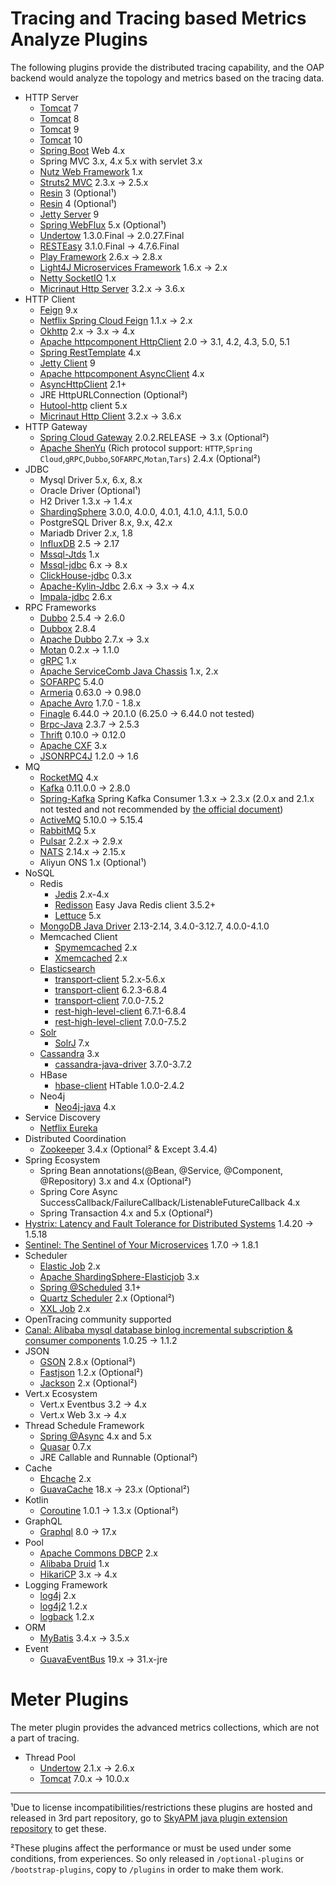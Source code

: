 # Tracing and Tracing based Metrics Analyze Plugins
The following plugins provide the distributed tracing capability, and the OAP backend would analyze the topology and 
metrics based on the tracing data.

* HTTP Server
  * [Tomcat](https://github.com/apache/tomcat) 7
  * [Tomcat](https://github.com/apache/tomcat) 8
  * [Tomcat](https://github.com/apache/tomcat) 9
  * [Tomcat](https://github.com/apache/tomcat) 10
  * [Spring Boot](https://github.com/spring-projects/spring-boot) Web 4.x
  * Spring MVC 3.x, 4.x 5.x with servlet 3.x
  * [Nutz Web Framework](https://github.com/nutzam/nutz)  1.x
  * [Struts2 MVC](http://struts.apache.org/)  2.3.x -> 2.5.x
  * [Resin](https://www.caucho.com/resin-4.0/) 3 (Optional¹)
  * [Resin](https://www.caucho.com/resin-4.0/) 4 (Optional¹)
  * [Jetty Server](http://www.eclipse.org/jetty/) 9
  * [Spring WebFlux](https://docs.spring.io/spring/docs/current/spring-framework-reference/web-reactive.html) 5.x (Optional¹)
  * [Undertow](http://undertow.io/)  1.3.0.Final -> 2.0.27.Final
  * [RESTEasy](https://resteasy.github.io/)  3.1.0.Final -> 4.7.6.Final
  * [Play Framework](https://www.playframework.com/) 2.6.x -> 2.8.x
  * [Light4J Microservices Framework](https://doc.networknt.com/) 1.6.x -> 2.x
  * [Netty SocketIO](https://github.com/mrniko/netty-socketio) 1.x
  * [Micrinaut Http Server](https://github.com/micronaut-projects/micronaut-core) 3.2.x -> 3.6.x
* HTTP Client
  * [Feign](https://github.com/OpenFeign/feign) 9.x
  * [Netflix Spring Cloud Feign](https://github.com/spring-cloud/spring-cloud-openfeign) 1.1.x -> 2.x
  * [Okhttp](https://github.com/square/okhttp) 2.x -> 3.x -> 4.x
  * [Apache httpcomponent HttpClient](http://hc.apache.org/) 2.0 -> 3.1, 4.2, 4.3, 5.0, 5.1
  * [Spring RestTemplate](https://github.com/spring-projects/spring-framework) 4.x
  * [Jetty Client](http://www.eclipse.org/jetty/) 9
  * [Apache httpcomponent AsyncClient](https://hc.apache.org/httpcomponents-asyncclient-4.1.x/) 4.x
  * [AsyncHttpClient](https://github.com/AsyncHttpClient/async-http-client) 2.1+
  * JRE HttpURLConnection (Optional²)
  * [Hutool-http](https://www.hutool.cn/) client 5.x
  * [Micrinaut Http Client](https://github.com/micronaut-projects/micronaut-core) 3.2.x -> 3.6.x
* HTTP Gateway
  * [Spring Cloud Gateway](https://spring.io/projects/spring-cloud-gateway) 2.0.2.RELEASE -> 3.x (Optional²)
  * [Apache ShenYu](https://shenyu.apache.org) (Rich protocol support: `HTTP`,`Spring Cloud`,`gRPC`,`Dubbo`,`SOFARPC`,`Motan`,`Tars`) 2.4.x (Optional²)
* JDBC
  * Mysql Driver 5.x, 6.x, 8.x
  * Oracle Driver (Optional¹)
  * H2 Driver 1.3.x -> 1.4.x
  * [ShardingSphere](https://github.com/apache/shardingsphere) 3.0.0, 4.0.0, 4.0.1, 4.1.0, 4.1.1, 5.0.0
  * PostgreSQL Driver 8.x, 9.x, 42.x
  * Mariadb Driver 2.x, 1.8
  * [InfluxDB](https://github.com/influxdata/influxdb-java) 2.5 -> 2.17
  * [Mssql-Jtds](https://github.com/milesibastos/jTDS) 1.x
  * [Mssql-jdbc](https://github.com/microsoft/mssql-jdbc) 6.x -> 8.x
  * [ClickHouse-jdbc](https://github.com/ClickHouse/clickhouse-jdbc) 0.3.x
  * [Apache-Kylin-Jdbc](https://github.com/apache/kylin.git) 2.6.x -> 3.x -> 4.x
  * [Impala-jdbc](https://www.cloudera.com/downloads/connectors/impala/jdbc/2-6-29.html) 2.6.x
* RPC Frameworks
  * [Dubbo](https://github.com/alibaba/dubbo) 2.5.4 -> 2.6.0
  * [Dubbox](https://github.com/dangdangdotcom/dubbox) 2.8.4
  * [Apache Dubbo](https://github.com/apache/dubbo) 2.7.x -> 3.x
  * [Motan](https://github.com/weibocom/motan) 0.2.x -> 1.1.0
  * [gRPC](https://github.com/grpc/grpc-java) 1.x
  * [Apache ServiceComb Java Chassis](https://github.com/apache/servicecomb-java-chassis) 1.x, 2.x
  * [SOFARPC](https://github.com/alipay/sofa-rpc) 5.4.0
  * [Armeria](https://github.com/line/armeria) 0.63.0 -> 0.98.0
  * [Apache Avro](http://avro.apache.org) 1.7.0 - 1.8.x
  * [Finagle](https://github.com/twitter/finagle) 6.44.0 -> 20.1.0  (6.25.0 -> 6.44.0 not tested)
  * [Brpc-Java](https://github.com/baidu/brpc-java) 2.3.7 -> 2.5.3
  * [Thrift](https://github.com/apache/thrift/tree/master/lib/java) 0.10.0 -> 0.12.0
  * [Apache CXF](https://github.com/apache/cxf) 3.x
  * [JSONRPC4J](https://github.com/briandilley/jsonrpc4j) 1.2.0 -> 1.6
* MQ
  * [RocketMQ](https://github.com/apache/rocketmq) 4.x
  * [Kafka](http://kafka.apache.org) 0.11.0.0 -> 2.8.0
  * [Spring-Kafka](https://github.com/spring-projects/spring-kafka) Spring Kafka Consumer 1.3.x -> 2.3.x (2.0.x and 2.1.x not tested and not recommended by [the official document](https://spring.io/projects/spring-kafka))
  * [ActiveMQ](https://github.com/apache/activemq) 5.10.0 -> 5.15.4
  * [RabbitMQ](https://www.rabbitmq.com/) 5.x
  * [Pulsar](http://pulsar.apache.org) 2.2.x -> 2.9.x
  * [NATS](https://github.com/nats-io/nats.java) 2.14.x -> 2.15.x
  * Aliyun ONS 1.x (Optional¹)
* NoSQL
  * Redis
    * [Jedis](https://github.com/xetorthio/jedis) 2.x-4.x
    * [Redisson](https://github.com/redisson/redisson) Easy Java Redis client 3.5.2+
    * [Lettuce](https://github.com/lettuce-io/lettuce-core) 5.x
  * [MongoDB Java Driver](https://github.com/mongodb/mongo-java-driver) 2.13-2.14, 3.4.0-3.12.7, 4.0.0-4.1.0
  * Memcached Client
    * [Spymemcached](https://github.com/couchbase/spymemcached) 2.x
    * [Xmemcached](https://github.com/killme2008/xmemcached) 2.x
  * [Elasticsearch](https://github.com/elastic/elasticsearch)
    * [transport-client](https://github.com/elastic/elasticsearch/tree/v5.2.0/client/transport) 5.2.x-5.6.x
    * [transport-client](https://github.com/elastic/elasticsearch/tree/v6.2.3/client/transport) 6.2.3-6.8.4
    * [transport-client](https://github.com/elastic/elasticsearch/tree/7.0/client/transport) 7.0.0-7.5.2
    * [rest-high-level-client](https://www.elastic.co/guide/en/elasticsearch/client/java-rest/6.7/index.html) 6.7.1-6.8.4
    * [rest-high-level-client](https://www.elastic.co/guide/en/elasticsearch/client/java-rest/7.0/java-rest-high.html) 7.0.0-7.5.2
  * [Solr](https://github.com/apache/solr/)
    * [SolrJ](https://github.com/apache/solr/tree/main/solr/solrj) 7.x
  * [Cassandra](https://github.com/apache/cassandra) 3.x
    * [cassandra-java-driver](https://github.com/datastax/java-driver) 3.7.0-3.7.2
  * HBase
    * [hbase-client](https://github.com/apache/hbase) HTable 1.0.0-2.4.2
  * Neo4j
    * [Neo4j-java](https://neo4j.com/docs/java-manual/current/) 4.x
* Service Discovery
  * [Netflix Eureka](https://github.com/Netflix/eureka)
* Distributed Coordination
  * [Zookeeper](https://github.com/apache/zookeeper) 3.4.x (Optional² & Except 3.4.4)
* Spring Ecosystem
  * Spring Bean annotations(@Bean, @Service, @Component, @Repository) 3.x and 4.x (Optional²)
  * Spring Core Async SuccessCallback/FailureCallback/ListenableFutureCallback 4.x
  * Spring Transaction 4.x and 5.x (Optional²)
* [Hystrix: Latency and Fault Tolerance for Distributed Systems](https://github.com/Netflix/Hystrix) 1.4.20 -> 1.5.18
* [Sentinel: The Sentinel of Your Microservices](https://github.com/alibaba/Sentinel) 1.7.0 -> 1.8.1
* Scheduler
  * [Elastic Job](https://github.com/elasticjob/elastic-job) 2.x
  * [Apache ShardingSphere-Elasticjob](https://github.com/apache/shardingsphere-elasticjob) 3.x
  * [Spring @Scheduled](https://github.com/spring-projects/spring-framework) 3.1+
  * [Quartz Scheduler](https://github.com/quartz-scheduler/quartz) 2.x (Optional²)
  * [XXL Job](https://github.com/xuxueli/xxl-job) 2.x
* OpenTracing community supported
* [Canal: Alibaba mysql database binlog incremental subscription & consumer components](https://github.com/alibaba/canal) 1.0.25 -> 1.1.2
* JSON
  * [GSON](https://github.com/google/gson) 2.8.x (Optional²)
  * [Fastjson](https://github.com/alibaba/fastjson) 1.2.x (Optional²)
  * [Jackson](https://github.com/FasterXML/jackson) 2.x (Optional²)
* Vert.x Ecosystem
  * Vert.x Eventbus 3.2 -> 4.x
  * Vert.x Web 3.x -> 4.x
* Thread Schedule Framework
  * [Spring @Async](https://github.com/spring-projects/spring-framework) 4.x and 5.x
  * [Quasar](https://github.com/puniverse/quasar) 0.7.x
  * JRE Callable and Runnable (Optional²)
* Cache
  * [Ehcache](https://www.ehcache.org/) 2.x
  * [GuavaCache](https://github.com/google/guava) 18.x -> 23.x (Optional²)
* Kotlin
  * [Coroutine](https://kotlinlang.org/docs/reference/coroutines-overview.html) 1.0.1 -> 1.3.x (Optional²)
* GraphQL
  * [Graphql](https://github.com/graphql-java) 8.0 -> 17.x
* Pool
  * [Apache Commons DBCP](https://github.com/apache/commons-dbcp) 2.x
  * [Alibaba Druid](https://github.com/alibaba/druid) 1.x
  * [HikariCP](https://github.com/brettwooldridge/HikariCP) 3.x -> 4.x
* Logging Framework
  * [log4j](https://github.com/apache/log4j) 2.x
  * [log4j2](https://github.com/apache/logging-log4j2) 1.2.x 
  * [logback](https://github.com/qos-ch/logback) 1.2.x
* ORM
  * [MyBatis](https://github.com/mybatis/mybatis-3) 3.4.x -> 3.5.x
* Event
  * [GuavaEventBus](https://github.com/google/guava) 19.x -> 31.x-jre

# Meter Plugins
The meter plugin provides the advanced metrics collections, which are not a part of tracing.

* Thread Pool
  * [Undertow](https://github.com/undertow-io/undertow) 2.1.x -> 2.6.x
  * [Tomcat](https://github.com/apache/tomcat) 7.0.x -> 10.0.x
___
¹Due to license incompatibilities/restrictions these plugins are hosted and released in 3rd part repository, 
 go to [SkyAPM java plugin extension repository](https://github.com/SkyAPM/java-plugin-extensions) to get these.

²These plugins affect the performance or must be used under some conditions, from experiences. So only released in `/optional-plugins` or `/bootstrap-plugins`, copy to `/plugins` in order to make them work.
